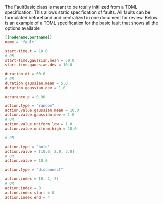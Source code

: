 The FaultBasic class is meant to be totally initilized from a TOML specification.
This allows static specification of faults.
All faults can be formulated beforehand and centralized in one document for review.
Below is an example of a TOML specification for the basic fault that shows all the options available

```toml
[[nodename.portname]]
name = 'fault'

start-time.t = 10.0
# OR
start-time.gaussian.mean = 50.0
start-time.gaussian.dev = 10.0

duration.dt = 60.0
# OR
duration.gaussian.mean = 5.0
duration.gaussian.dev = 1.0

occurance.p = 0.90

action.type = "random"
action.value.gaussian.mean = 10.0
action.value.gaussian.dev = 1.0
# OR
action.value.uniform.low = 1.0
action.value.uniform.high = 10.0

# OR

action.type = "hold"
action.value = [10.0, 2.0, 3.0]
# OR
action.value = 10.0

action.type = "disconnect"

action.index = [0, 2, 3]
# OR
action.index = 0
action.index.start = 0
action.index.end = 4
```